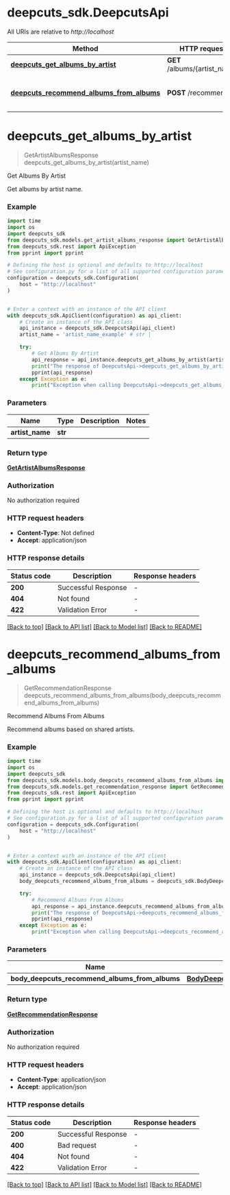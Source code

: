 # deepcuts_sdk.DeepcutsApi

All URIs are relative to *http://localhost*

Method | HTTP request | Description
------------- | ------------- | -------------
[**deepcuts_get_albums_by_artist**](DeepcutsApi.md#deepcuts_get_albums_by_artist) | **GET** /albums/{artist_name} | Get Albums By Artist
[**deepcuts_recommend_albums_from_albums**](DeepcutsApi.md#deepcuts_recommend_albums_from_albums) | **POST** /recommend | Recommend Albums From Albums


# **deepcuts_get_albums_by_artist**
> GetArtistAlbumsResponse deepcuts_get_albums_by_artist(artist_name)

Get Albums By Artist

Get albums by artist name.

### Example

```python
import time
import os
import deepcuts_sdk
from deepcuts_sdk.models.get_artist_albums_response import GetArtistAlbumsResponse
from deepcuts_sdk.rest import ApiException
from pprint import pprint

# Defining the host is optional and defaults to http://localhost
# See configuration.py for a list of all supported configuration parameters.
configuration = deepcuts_sdk.Configuration(
    host = "http://localhost"
)


# Enter a context with an instance of the API client
with deepcuts_sdk.ApiClient(configuration) as api_client:
    # Create an instance of the API class
    api_instance = deepcuts_sdk.DeepcutsApi(api_client)
    artist_name = 'artist_name_example' # str |

    try:
        # Get Albums By Artist
        api_response = api_instance.deepcuts_get_albums_by_artist(artist_name)
        print("The response of DeepcutsApi->deepcuts_get_albums_by_artist:\n")
        pprint(api_response)
    except Exception as e:
        print("Exception when calling DeepcutsApi->deepcuts_get_albums_by_artist: %s\n" % e)
```



### Parameters

Name | Type | Description  | Notes
------------- | ------------- | ------------- | -------------
 **artist_name** | **str**|  |

### Return type

[**GetArtistAlbumsResponse**](GetArtistAlbumsResponse.md)

### Authorization

No authorization required

### HTTP request headers

 - **Content-Type**: Not defined
 - **Accept**: application/json

### HTTP response details
| Status code | Description | Response headers |
|-------------|-------------|------------------|
**200** | Successful Response |  -  |
**404** | Not found |  -  |
**422** | Validation Error |  -  |

[[Back to top]](#) [[Back to API list]](../README.md#documentation-for-api-endpoints) [[Back to Model list]](../README.md#documentation-for-models) [[Back to README]](../README.md)

# **deepcuts_recommend_albums_from_albums**
> GetRecommendationResponse deepcuts_recommend_albums_from_albums(body_deepcuts_recommend_albums_from_albums)

Recommend Albums From Albums

Recommend albums based on shared artists.

### Example

```python
import time
import os
import deepcuts_sdk
from deepcuts_sdk.models.body_deepcuts_recommend_albums_from_albums import BodyDeepcutsRecommendAlbumsFromAlbums
from deepcuts_sdk.models.get_recommendation_response import GetRecommendationResponse
from deepcuts_sdk.rest import ApiException
from pprint import pprint

# Defining the host is optional and defaults to http://localhost
# See configuration.py for a list of all supported configuration parameters.
configuration = deepcuts_sdk.Configuration(
    host = "http://localhost"
)


# Enter a context with an instance of the API client
with deepcuts_sdk.ApiClient(configuration) as api_client:
    # Create an instance of the API class
    api_instance = deepcuts_sdk.DeepcutsApi(api_client)
    body_deepcuts_recommend_albums_from_albums = deepcuts_sdk.BodyDeepcutsRecommendAlbumsFromAlbums() # BodyDeepcutsRecommendAlbumsFromAlbums |

    try:
        # Recommend Albums From Albums
        api_response = api_instance.deepcuts_recommend_albums_from_albums(body_deepcuts_recommend_albums_from_albums)
        print("The response of DeepcutsApi->deepcuts_recommend_albums_from_albums:\n")
        pprint(api_response)
    except Exception as e:
        print("Exception when calling DeepcutsApi->deepcuts_recommend_albums_from_albums: %s\n" % e)
```



### Parameters

Name | Type | Description  | Notes
------------- | ------------- | ------------- | -------------
 **body_deepcuts_recommend_albums_from_albums** | [**BodyDeepcutsRecommendAlbumsFromAlbums**](BodyDeepcutsRecommendAlbumsFromAlbums.md)|  |

### Return type

[**GetRecommendationResponse**](GetRecommendationResponse.md)

### Authorization

No authorization required

### HTTP request headers

 - **Content-Type**: application/json
 - **Accept**: application/json

### HTTP response details
| Status code | Description | Response headers |
|-------------|-------------|------------------|
**200** | Successful Response |  -  |
**400** | Bad request |  -  |
**404** | Not found |  -  |
**422** | Validation Error |  -  |

[[Back to top]](#) [[Back to API list]](../README.md#documentation-for-api-endpoints) [[Back to Model list]](../README.md#documentation-for-models) [[Back to README]](../README.md)
